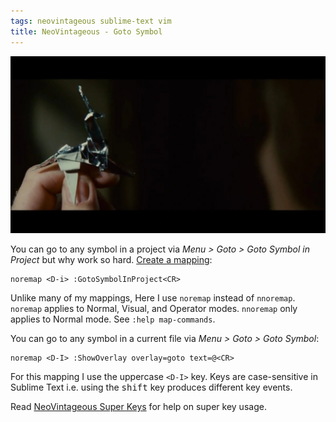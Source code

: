```yaml
---
tags: neovintageous sublime-text vim
title: NeoVintageous - Goto Symbol
---
```


![Blade Runner (1982)](/assets/blade-runner.webp)

You can go to any symbol in a project via *Menu &gt; Goto &gt; Goto Symbol in Project* but why work so hard. [Create a mapping](/2022/11/21/vimrc-and-neovintageousrc/):

```
noremap <D-i> :GotoSymbolInProject<CR>
```

Unlike many of my mappings, Here I use `noremap` instead of `nnoremap`. `noremap` applies to Normal, Visual, and Operator modes. `nnoremap` only applies to Normal mode. See `:help map-commands`.

You can go to any symbol in a current file via *Menu &gt; Goto &gt; Goto Symbol*:

```
noremap <D-I> :ShowOverlay overlay=goto text=@<CR>
```

For this mapping I use the uppercase `<D-I>` key. Keys are case-sensitive in Sublime Text i.e. using the <kbd>shift</kbd> key produces different key events.

Read [NeoVintageous Super Keys](/2022/09/22/neovintageous-super-keys/#case-sensitivity) for help on super key usage.
